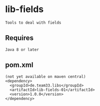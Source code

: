 # lib-fields

    Tools to deal with fields

## Requires

    Java 8 or later

## pom.xml
    
    (not yet available on maven central)
    <dependency>
      <groupId>de.team33.libs</groupId>
      <artifactId>lib-fields-01</artifactId>
      <version>1.0.0</version>
    </dependency>
